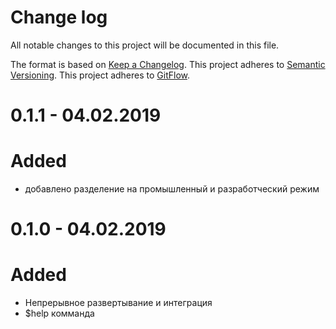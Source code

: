 # Change log
All notable changes to this project will be documented in this file.

The format is based on [Keep a Changelog](http://keepachangelog.com/en/1.0.0/).
This project adheres to [Semantic Versioning](http://semver.org/).
This project adheres to [GitFlow](http://nvie.com/posts/a-successful-git-branching-model/).

# 0.1.1 - 04.02.2019

# Added
- добавлено разделение на промышленный и разработческий режим

# 0.1.0 - 04.02.2019

# Added
- Непрерывное развертывание и интеграция
- $help комманда